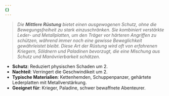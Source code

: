 ```yaml
---
{}
---
```

>*Die **Mittlere Rüstung** bietet einen ausgewogenen Schutz, ohne die Bewegungsfreiheit zu stark einzuschränken. Sie kombiniert verstärkte Leder- und Metallplatten, um den Träger vor härteren Angriffen zu schützen, während immer noch eine gewisse Beweglichkeit gewährleistet bleibt. Diese Art der Rüstung wird oft von erfahrenen Kriegern, Söldnern und Paladinen bevorzugt, die eine Mischung aus Schutz und Manövrierbarkeit schätzen.*  
  
- **Schutz**: Reduziert physischen Schaden um 2.  
- **Nachteil**: Verringert die Geschwindikeit um 2.  
- **Typische Materialien**: Kettenhemden, Schuppenpanzer, gehärtete Lederplatten mit Metallverstärkung.  
- **Geeignet für**: Krieger, Paladine, schwer bewaffnete Abenteurer.
